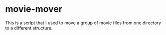 # movie-mover
This is a script that I used to move a group of movie files from one directory to a different structure.
